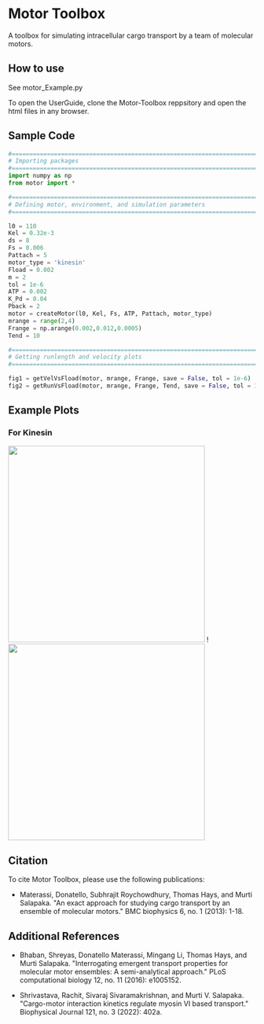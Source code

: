 # Motor Toolbox
A toolbox for simulating intracellular cargo transport by a team of molecular motors.

## How to use
See motor_Example.py

To open the UserGuide, clone the Motor-Toolbox reppsitory and open the html files in any browser.

## Sample Code
```python
#==============================================================================
# Importing packages
#==============================================================================
import numpy as np
from motor import *

#==============================================================================
# Defining motor, environment, and simulation parameters
#==============================================================================

l0 = 110
Kel = 0.32e-3
ds = 8
Fs = 0.006
Pattach = 5
motor_type = 'kinesin'
Fload = 0.002
m = 2
tol = 1e-6
ATP = 0.002
K_Pd = 0.04
Pback = 2
motor = createMotor(l0, Kel, Fs, ATP, Pattach, motor_type)
mrange = range(2,4)
Frange = np.arange(0.002,0.012,0.0005)
Tend = 10

#==============================================================================
# Getting runlength and velocity plots
#==============================================================================

fig1 = getVelVsFload(motor, mrange, Frange, save = False, tol = 1e-6)
fig2 = getRunVsFload(motor, mrange, Frange, Tend, save = False, tol = 1e-6)
```

## Example Plots

### For Kinesin
<img src="https://user-images.githubusercontent.com/52796974/164310588-a65dae94-63aa-42cb-ba0d-18d0d267c2a7.png" width="400"> !<img src="https://user-images.githubusercontent.com/52796974/164310592-8d0b4a01-8bc1-41f2-b7dd-3def255be59c.png" width="400">


## Citation 
To cite Motor Toolbox, please use the following publications:

- Materassi, Donatello, Subhrajit Roychowdhury, Thomas Hays, and Murti Salapaka. "An exact approach for studying cargo transport by an ensemble of molecular motors." BMC biophysics 6, no. 1 (2013): 1-18.


## Additional References

- Bhaban, Shreyas, Donatello Materassi, Mingang Li, Thomas Hays, and Murti Salapaka. "Interrogating emergent transport properties for molecular motor ensembles: A semi-analytical approach." PLoS computational biology 12, no. 11 (2016): e1005152.

- Shrivastava, Rachit, Sivaraj Sivaramakrishnan, and Murti V. Salapaka. "Cargo-motor interaction kinetics regulate myosin VI based transport." Biophysical Journal 121, no. 3 (2022): 402a.
